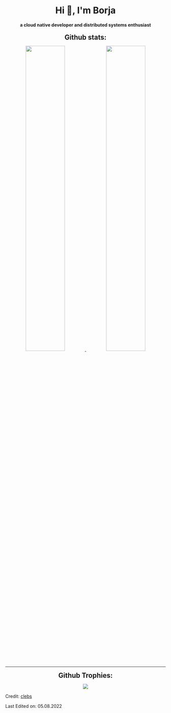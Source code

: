 <!--
**clebs/clebs** is a ✨ _special_ ✨ repository because its `README.md` (this file) appears on your GitHub profile.

Here are some ideas to get you started:

- 🔭 I’m currently working on ...
- 🌱 I’m currently learning ...
- 👯 I’m looking to collaborate on ...
- 🤔 I’m looking for help with ...
- 💬 Ask me about ...
- 📫 How to reach me: ...
- 😄 Pronouns: ...
- ⚡ Fun fact: ...
-->
<div align="center">
<h1 align="center">Hi 👋, I'm Borja</h1>
<h4 align="center">a cloud native developer and distributed systems enthusiast</h4>
</div>

<div align="center">
<h2 align="center" style="margin: 5px 10px;">Github stats:</h2> 
<p align="center">
    <a href="https://github.com/clebs/">
    <img width="49.5%" src="https://github-readme-stats.vercel.app/api?username=clebs&show_icons=true&theme=tokyonight&hide_border=true&locale=en" />
    <img width="49.5%" src="https://github-readme-streak-stats.herokuapp.com/?user=clebs&theme=tokyonight&hide_border=true" />
    </a>
 </p>
</div>

----

<div align="center">
<h2 align="center" style="margin: 5px 10px;">Github Trophies:</h2> 

[![](https://github-profile-trophy.vercel.app/?username=clebs&layout=compact&theme=algolia)](https://github.com/clebs)
</div>


Credit: [clebs](https://github.com/clebs)

Last Edited on: 05.08.2022
